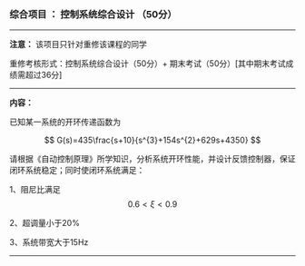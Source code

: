 ### 综合项目 ： 控制系统综合设计 （50分）

---

**注意：** 该项目只针对重修该课程的同学 

重修考核形式：控制系统综合设计（50分）+ 期末考试（50分）[其中期末考试成绩需超过36分]

---
**内容：**

已知某一系统的开环传递函数为

$$ G(s)=435\frac{s+10}{s^{3}+154s^{2}+629s+4350} $$

请根据《自动控制原理》所学知识，分析系统开环性能，并设计反馈控制器，保证闭环系统稳定；同时使闭环系统满足：

1、阻尼比满足 $$ 0.6< \xi < 0.9$$

2、超调量小于20%

3、系统带宽大于15Hz



---

<script type="text/javascript"
src="http://cdn.mathjax.org/mathjax/latest/MathJax.js?config=TeX-AMS-MML_HTMLorMML">
</script>
